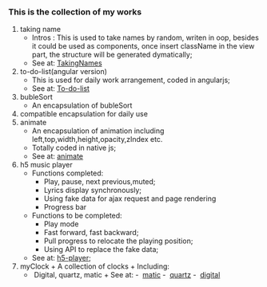 ### This is the collection of my works
1. taking name
    + Intros : This is used to take names by random, writen in oop, besides it could be used as components, once insert className in the view part, the structure will be generated dymatically;
    + See at:  [TakingNames](https://windust211.github.io/my_works/takeNames%E7%BB%84%E4%BB%B6%E7%89%88/)
2. to-do-list(angular version)
    + This is used for daily work arrangement, coded in angularjs;
    + See at:  [To-do-list](https://windust211.github.io/my_works/todoList/)
3.  bubleSort
    + An encapsulation of bubleSort
4. compatible encapsulation for daily use
5. animate 
    + An encapsulation of animation including left,top,width,height,opacity,zIndex etc.
    + Totally coded in native js;
    + See at:  [animate](https://windust211.github.io/my_works/旋转的木马/)
6. h5 music player
    + Functions completed:
        - Play, pause, next previous,muted;
        - Lyrics display synchronously;
        - Using fake data for ajax request and page rendering 
        - Progress bar
    + Functions to be completed:
        - Play mode 
        - Fast forward, fast backward;
        - Pull progress to relocate the playing position;
        - Using API to replace the fake data;
    + See at: [h5-player](https://windust211.github.io/my_works/h5-musicPlayer/);
  7. myClock
    + A collection of clocks
    + Including:
        -  Digital, quartz, matic
    + See at:
         -  [matic](https://windust211.github.io/my_works/myClock/%E6%9C%BA%E6%A2%B0%E8%A1%A8.html)
         -  [quartz](https://windust211.github.io/my_works/myClock/%E7%9F%B3%E8%8B%B1%E9%92%9F.html)
         -  [digital](https://windust211.github.io/my_works/myClock/%E7%94%B5%E5%AD%90%E8%A1%A8.html)
 

